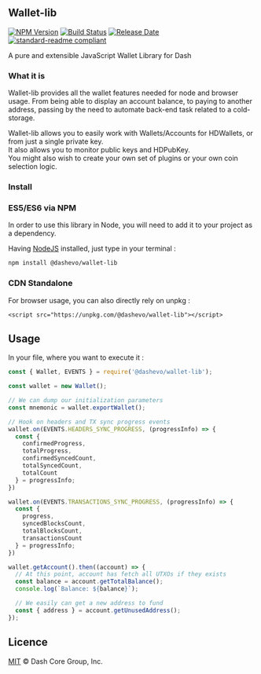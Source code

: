 ## Wallet-lib

[![NPM Version](https://img.shields.io/npm/v/@dashevo/wallet-lib)](https://www.npmjs.com/package/@dashevo/wallet-lib)
[![Build Status](https://github.com/dashpay/platform/actions/workflows/release.yml/badge.svg)](https://github.com/dashpay/platform/actions/workflows/release.yml)
[![Release Date](https://img.shields.io/github/release-date/dashpay/platform)](https://github.com/dashpay/platform/releases/latest)
[![standard-readme compliant](https://img.shields.io/badge/readme%20style-standard-brightgreen)](https://github.com/RichardLitt/standard-readme)

A pure and extensible JavaScript Wallet Library for Dash

### What it is 

Wallet-lib provides all the wallet features needed for node and browser usage.
From being able to display an account balance, to paying to another address, passing by the need to automate back-end task related to a cold-storage.  

Wallet-lib allows you to easily work with Wallets/Accounts for HDWallets, or from just a single private key.  
It also allows you to monitor public keys and HDPubKey.  
You might also wish to create your own set of plugins or your own coin selection logic.  

### Install

### ES5/ES6 via NPM

In order to use this library in Node, you will need to add it to your project as a dependency.

Having [NodeJS](https://nodejs.org/) installed, just type in your terminal : 

```sh
npm install @dashevo/wallet-lib
```

### CDN Standalone

For browser usage, you can also directly rely on unpkg :  

```
<script src="https://unpkg.com/@dashevo/wallet-lib"></script>
```

## Usage

In your file, where you want to execute it :

```js
const { Wallet, EVENTS } = require('@dashevo/wallet-lib');

const wallet = new Wallet();

// We can dump our initialization parameters
const mnemonic = wallet.exportWallet();

// Hook on headers and TX sync progress events
wallet.on(EVENTS.HEADERS_SYNC_PROGRESS, (progressInfo) => {
  const {
    confirmedProgress,
    totalProgress,
    confirmedSyncedCount,
    totalSyncedCount,
    totalCount
  } = progressInfo;
})

wallet.on(EVENTS.TRANSACTIONS_SYNC_PROGRESS, (progressInfo) => {
  const {
    progress,
    syncedBlocksCount,
    totalBlocksCount,
    transactionsCount
  } = progressInfo;
})

wallet.getAccount().then((account) => {
  // At this point, account has fetch all UTXOs if they exists
  const balance = account.getTotalBalance();
  console.log(`Balance: ${balance}`);

  // We easily can get a new address to fund
  const { address } = account.getUnusedAddress();
});
```

## Licence

[MIT](https://github.com/dashevo/wallet-lib/blob/master/LICENCE.md) © Dash Core Group, Inc.

